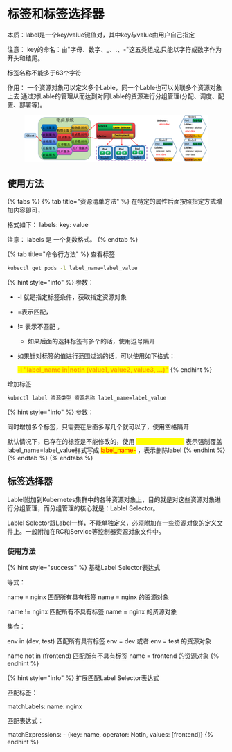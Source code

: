 # 标签和标签选择器

本质：label是一个key/value键值对，其中key与value由用户自己指定

注意： key的命名：由"字母、数字、\_、.、-"这五类组成,只能以字符或数字作为开头和结尾。&#x20;

标签名称不能多于63个字符

作用： 一个资源对象可以定义多个Lable，同一个Lable也可以关联多个资源对象上去 通过对Lable的管理从而达到对同Lable的资源进行分组管理(分配、调度、配置、部署等)。

<figure><img src="../../../.gitbook/assets/image (186).png" alt=""><figcaption></figcaption></figure>

## 使用方法

{% tabs %}
{% tab title="资源清单方法" %}
在特定的属性后面按照指定方式增加内容即可，

格式如下： labels: key: value&#x20;

注意： labels 是 一个复数格式。
{% endtab %}

{% tab title="命令行方法" %}
查看标签

```bash
kubectl get pods -l label_name=label_value
```

{% hint style="info" %}
参数：&#x20;

* \-l 就是指定标签条件，获取指定资源对象
* \=表示匹配，
* != 表示不匹配 ，
  * 如果后面的选择标签有多个的话，使用逗号隔开&#x20;
*   如果针对标签的值进行范围过滤的话，可以使用如下格式：&#x20;

    <mark style="color:orange;">**-l "label\_name in|notin (value1, value2, value3, ...)"**</mark>
{% endhint %}

增加标签

```bash
kubectl label 资源类型 资源名称 label_name=label_value
```

{% hint style="info" %}
参数：

同时增加多个标签，只需要在后面多写几个就可以了，使用空格隔开&#x20;

默认情况下，已存在的标签是不能修改的，使用 <mark style="color:yellow;">--overwrite=true</mark> 表示强制覆盖 label\_name=label\_value样式写成 <mark style="color:red;">label\_name-</mark> ，表示删除label
{% endhint %}
{% endtab %}
{% endtabs %}

## 标签选择器

Lablel附加到Kubernetes集群中的各种资源对象上，目的就是对这些资源对象进行分组管理，而分组管理的核心就是：Lablel Selector。

Lablel Selector跟Label一样，不能单独定义，必须附加在一些资源对象的定义文件上。一般附加在RC和Service等控制器资源对象文件中。

### 使用方法

{% hint style="success" %}
基础Label Selector表达式

等式：&#x20;

name = nginx 匹配所有具有标签 name = nginx 的资源对象&#x20;

name != nginx 匹配所有不具有标签 name = nginx 的资源对象&#x20;

集合：&#x20;

env in (dev, test) 匹配所有具有标签 env = dev 或者 env = test 的资源对象&#x20;

name not in (frontend) 匹配所有不具有标签 name = frontend 的资源对象
{% endhint %}

{% hint style="info" %}
扩展匹配Label Selector表达式

匹配标签：

&#x20;matchLabels: name: nginx&#x20;

匹配表达式：&#x20;

matchExpressions: - {key: name, operator: NotIn, values: \[frontend]}
{% endhint %}
